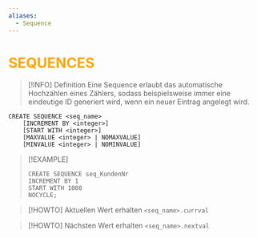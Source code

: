 ```yaml
---
aliases:
  - Sequence
---
```

# <font color = "orange">SEQUENCES</font>
>[!INFO] Definition
>Eine Sequence erlaubt das automatische Hochzählen eines Zählers, sodass beispielsweise immer eine eindeutige ID generiert wird, wenn ein neuer Eintrag angelegt wird.

```
CREATE SEQUENCE <seq_name>
	[INCREMENT BY <integer>]
	[START WITH <integer>]
	[MAXVALUE <integer> | NOMAXVALUE]
	[MINVALUE <integer> | NOMINVALUE]
```

>[!EXAMPLE]
>```
>CREATE SEQUENCE seq_KundenNr 
>INCREMENT BY 1 
>START WITH 1000 
>NOCYCLE;
>```

>[!HOWTO] Aktuellen Wert erhalten
>`<seq_name>.currval`

>[!HOWTO] Nächsten Wert erhalten
>`<seq_name>.nextval`


